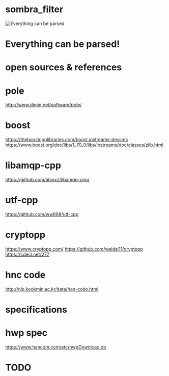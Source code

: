 # sombra_filter
![Everything can be parsed](https://vignette.wikia.nocookie.net/overwatch/images/f/fc/Sombra_portrait.png/revision/latest?cb=20170105140023
)

Everything can be parsed!
===========================

open sources & references
=========================

# pole
http://www.dimin.net/software/pole/

# boost
https://theboostcpplibraries.com/boost.iostreams-devices
https://www.boost.org/doc/libs/1_70_0/libs/iostreams/doc/classes/zlib.html

# libamqp-cpp 
https://github.com/alanxz/libamqp-cpp/

# utf-cpp
https://github.com/ww898/utf-cpp

# cryptopp
https://www.cryptopp.com/
https://github.com/weidai11/cryptopp
https://cdecl.net/277

# hnc code
http://nlp.kookmin.ac.kr/data/han-code.html

specifications
==============

# hwp spec
https://www.hancom.com/etc/hwpDownload.do


TODO
====
